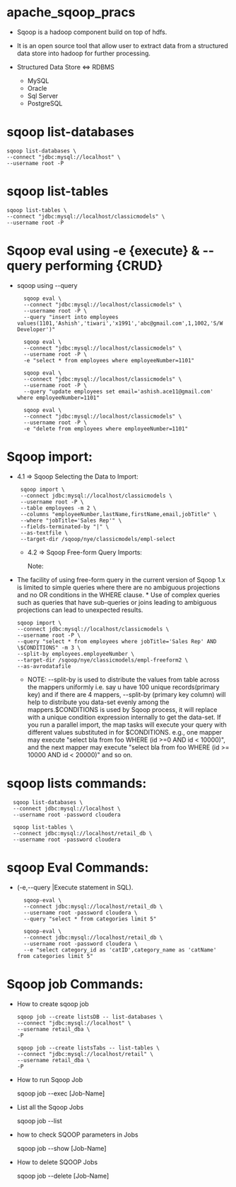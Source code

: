 # apache_sqoop_pracs


* Sqoop is a hadoop component build on top of hdfs.

* It is an open source tool that allow user to extract data from a structured data store into hadoop for further processing.

* Structured Data Store ⇔ RDBMS
  * MySQL
  * Oracle
  * Sql Server
  * PostgreSQL
  
#	sqoop list-databases

	sqoop list-databases \
	--connect "jdbc:mysql://localhost" \
	--username root -P

#	sqoop list-tables

	sqoop list-tables \
	--connect "jdbc:mysql://localhost/classicmodels" \
	--username root -P



#	Sqoop eval using -e {execute} & --query performing {CRUD}
* sqoop using --query

		sqoop eval \
		--connect "jdbc:mysql://localhost/classicmodels" \
		--username root -P \
		--query "insert into employees values(1101,'Ashish','tiwari','x1991','abc@gmail.com',1,1002,'S/W Developer')"

		sqoop eval \
		--connect "jdbc:mysql://localhost/classicmodels" \
		--username root -P \
		-e "select * from employees where employeeNumber=1101"

		sqoop eval \
		--connect "jdbc:mysql://localhost/classicmodels" \
		--username root -P \
		--query "update employees set email='ashish.ace11@gmail.com' where employeeNumber=1101"

		sqoop eval \
		--connect "jdbc:mysql://localhost/classicmodels" \
		--username root -P \
		-e "delete from employees where employeeNumber=1101"

#	Sqoop import:
 * 4.1 => Sqoop Selecting the Data to Import:

		sqoop import \
		--connect jdbc:mysql://localhost/classicmodels \
		--username root -P \
		--table employees -m 2 \
		--columns "employeeNumber,lastName,firstName,email,jobTitle" \
		--where "jobTitle='Sales Rep'" \
		--fields-terminated-by "|" \
		--as-textfile \
		--target-dir /sqoop/nye/classicmodels/empl-select

	*	4.2 => Sqoop Free-form Query Imports:

		Note:
  * The facility of using free-form query in the current version of Sqoop 1.x is limited to simple queries where there are no ambiguous projections and no OR conditions in the WHERE clause.
		* Use of complex queries such as queries that have sub-queries or joins leading to ambiguous projections can lead to unexpected results.

		sqoop import \
		--connect jdbc:mysql://localhost/classicmodels \
		--username root -P \
		--query "select * from employees where jobTitle='Sales Rep' AND \$CONDITIONS" -m 3 \
		--split-by employees.employeeNumber \
		--target-dir /sqoop/nye/classicmodels/empl-freeform2 \
		--as-avrodatafile

	*	NOTE: --split-by is used to distribute the values from table across the mappers uniformly i.e. say u have 100 unique records(primary key) and if there are 4 mappers, --split-by (primary key column) will help to distribute you data-set evenly among the mappers.$CONDITIONS is used by Sqoop process, it will replace with a unique condition expression internally to get the data-set. If you run a parallel import, the map tasks will execute your query with different values substituted in for $CONDITIONS. e.g., one mapper may execute "select bla from foo WHERE (id >=0 AND id < 10000)", and the next mapper may execute "select bla from foo WHERE (id >= 10000 AND id < 20000)" and so on.

# sqoop lists commands:

	  sqoop list-databases \
	  --connect jdbc:mysql://localhost \
	  --username root -password cloudera

	  sqoop list-tables \
	  --connect jdbc:mysql://localhost/retail_db \
	  --username root -password cloudera

# sqoop Eval Commands:

* (-e,--query <statement> 	|Execute statement in SQL). 

	    sqoop-eval \
	    --connect jdbc:mysql://localhost/retail_db \
	    --username root -password cloudera \
	    --query "select * from categories limit 5"

	    sqoop-eval \
	    --connect jdbc:mysql://localhost/retail_db \
	    --username root -password cloudera \
	    --e "select category_id as 'catID',category_name as 'catName' from categories limit 5"

# Sqoop job Commands:

 * How to create sqoop job

	   sqoop job --create listsDB -- list-databases \
	   --connect "jdbc:mysql://localhost" \
	   --username retail_dba \
	   -P

	   sqoop job --create listsTabs -- list-tables \
	   --connect "jdbc:mysql://localhost/retail" \
	   --username retail_dba \
	   -P

 * How to run Sqoop Job	

 	 sqoop job --exec [Job-Name]

* List all the Sqoop Jobs

  	sqoop job --list

* how to check SQOOP parameters in Jobs

  	sqoop job --show [Job-Name]
  
* How to delete SQOOP Jobs

  	sqoop job --delete [Job-Name]
